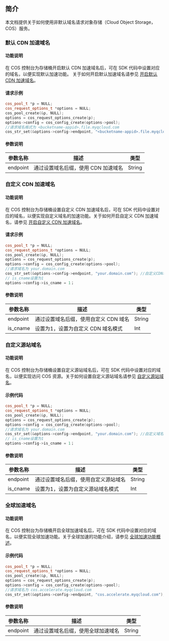 ## 简介

本文档提供关于如何使用非默认域名请求对象存储（Cloud Object Storage，COS）服务。

### 默认 CDN 加速域名

#### 功能说明

在 COS 控制台为存储桶开启默认 CDN 加速域名后，可在 SDK 代码中设置对应的域名，以便实现默认加速功能。
关于如何开启默认加速域名请参见 [开启默认 CDN 加速域名](https://cloud.tencent.com/document/product/436/36636)。


#### 请求示例

```cpp
cos_pool_t *p = NULL;
cos_request_options_t *options = NULL;
cos_pool_create(&p, NULL);
options = cos_request_options_create(p);
options->config = cos_config_create(options->pool);
//请求域名格式为 <bucketname-appid>.file.myqcloud.com
cos_str_set(&options->config->endpoint, "<bucketname-appid>.file.myqcloud.com");
```

#### 参数说明

| 参数名称            | 描述                          | 类型           |
| ------------------ | ---------------------------- | -------------- |
| endpoint           | 通过设置域名后缀，使用 CDN 加速域名 | String         |



### 自定义 CDN 加速域名

#### 功能说明

在 COS 控制台为存储桶设置自定义 CDN 加速域名后，可在 SDK 代码中设置对应的域名，以便实现自定义域名的加速功能。关于如何开启自定义 CDN 加速域名，请参见 [开启自定义 CDN 加速域名](https://cloud.tencent.com/document/product/436/36637)。

#### 请求示例

```cpp
cos_pool_t *p = NULL;
cos_request_options_t *options = NULL;
cos_pool_create(&p, NULL);
options = cos_request_options_create(p);
options->config = cos_config_create(options->pool);
//请求域名为 your.domain.com
cos_str_set(&options->config->endpoint, "your.domain.com"); //自定义CDN域名
// is_cname设置为1
options->config->is_cname = 1；
```

#### 参数说明

| 参数名称            | 描述                          | 类型           |
| ------------------ | ---------------------------- | -------------- |
| endpoint           | 通过设置域名后缀，使用自定义 CDN 域名 | String         |
| is_cname           | 设置为1，设置为自定义 CDN 域名模式  | Int         |



### 自定义源站域名

#### 功能说明

在 COS 控制台为存储桶设置自定义源站域名后，可在 SDK 代码中设置对应的域名，以便实现访问 COS 资源。关于如何设置自定义源站域名请参见 [自定义源站域名](https://cloud.tencent.com/document/product/436/36638)。

#### 示例代码

```cpp
cos_pool_t *p = NULL;
cos_request_options_t *options = NULL;
cos_pool_create(&p, NULL);
options = cos_request_options_create(p);
options->config = cos_config_create(options->pool);
//请求域名为 your.domain.com
cos_str_set(&options->config->endpoint, "your.domain.com"); //自定义域名
// is_cname设置为1
options->config->is_cname = 1；
```

#### 参数说明

| 参数名称            | 描述                          | 类型           |
| ------------------ | ---------------------------- | -------------- |
| endpoint           | 通过设置域名后缀，使用自定义源站域名 | String         |
| is_cname           | 设置为1，设置为自定义源站域名模式 | Int         |


### 全球加速域名

#### 功能说明

在 COS 控制台为存储桶开启全球加速域名后，可在 SDK 代码中设置对应的域名，以便实现全球加速功能。关于全球加速的功能介绍，请参见 [全球加速功能概述](https://cloud.tencent.com/document/product/436/38866)。

#### 示例代码

```cpp
cos_pool_t *p = NULL;
cos_request_options_t *options = NULL;
cos_pool_create(&p, NULL);
options = cos_request_options_create(p);
options->config = cos_config_create(options->pool);
//请求域名为 cos.accelerate.myqcloud.com
cos_str_set(&options->config->endpoint, "cos.accelerate.myqcloud.com");
```

#### 参数说明

| 参数名称            | 描述                          | 类型           |
| ------------------ | ---------------------------- | -------------- |
| endpoint           | 通过设置域名后缀，使用全球加速域名 | String         |

